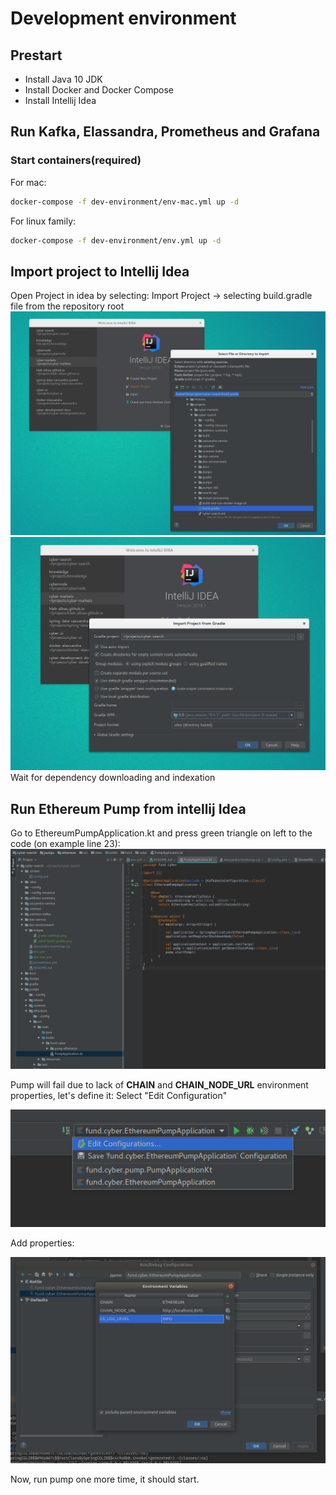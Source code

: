 # Development environment

## Prestart
* Install Java 10 JDK
* Install Docker and Docker Compose
* Install Intellij Idea

## Run Kafka, Elassandra, Prometheus and Grafana
### Start containers(required)
For mac:
```bash
docker-compose -f dev-environment/env-mac.yml up -d
```
For linux family:
```bash
docker-compose -f dev-environment/env.yml up -d
```

## Import project to Intellij Idea
Open Project in idea by selecting: Import Project -> selecting build.gradle file from the repository root
![Select Build Gradle](images/select-build-gradle.png)
![Import Settings](images/gradle-settings.png)
Wait for dependency downloading and indexation

## Run Ethereum Pump from intellij Idea
Go to EthereumPumpApplication.kt and press green triangle on left to the code (on example line 23):
![Start Pump](images/start-pump.png)

Pump will fail due to lack of **CHAIN** and **CHAIN_NODE_URL** environment properties, let's define it: Select "Edit Configuration"

![Select Edit Run Configuration](images/select-edit-configuration.png)

Add properties:

![Add variables](images/add-environment-variables.png)

Now, run pump one more time, it should start.
